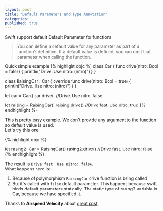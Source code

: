 ```yaml
---
layout: post
title: "Default Parameters and Type Annotation"
categories:
published: true
---
```


Swift support default Default Parameter for functions
> You can define a default value for any parameter as part of a function’s definition. If a default value is defined, you can omit that parameter when calling the function.  

Quick simple example
{% highlight objc %}
class Car {
    func drive(nitro: Bool = false) {
        println("Drive. Use nitro: \(nitro)")
    }
}

class RaisingCar : Car {
    override func drive(nitro: Bool = true) {
        println("Drive. Use nitro: \(nitro)")
    }
}

let car = Car()
car.drive()
//Drive. Use nitro: false

let raising = RaisingCar()
raising.drive()
//Drive fast. Use nitro: true
{% endhighlight %}

This is pretty easy example. We don't provide any argument to the function so default value is used.  
Let's try this one  

{% highlight objc %}

let rasing2: Car = RaisingCar()
rasing2.drive()
//Drive fast. Use nitro: false
{% endhighlight %}

The result is `Drive fast. Use nitro: false`.  
What happens here is: 

1. Because of polymorphism ` RaisingCar ` drive function is being called  
2. But it's called with `false` default parameter. This happens because swift binds default parameters statically. The static type of rasing2 variable is Car, because we have specified it.    
  
Thanks to **Airspeed Velocity** about [great post](http://airspeedvelocity.net/2014/06/12/default-parameters-in-swift-are-statically-bound/)


